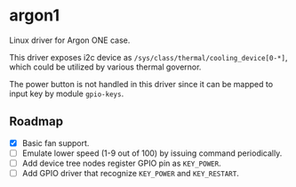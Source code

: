 # argon1

Linux driver for Argon ONE case.

This driver exposes i2c device as `/sys/class/thermal/cooling_device[0-*]`,
which could be utilized by various thermal governor.

The power button is not handled in this driver since it can be mapped to input
key by module `gpio-keys`.

## Roadmap

- [x] Basic fan support.
- [ ] Emulate lower speed (1-9 out of 100) by issuing command periodically.
- [ ] Add device tree nodes register GPIO pin as `KEY_POWER`.
- [ ] Add GPIO driver that recognize `KEY_POWER` and `KEY_RESTART`.
